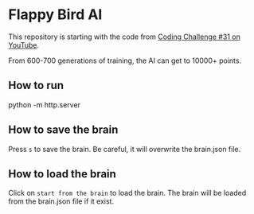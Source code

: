 # Flappy Bird AI

This repository is starting with the code from [Coding Challenge #31 on YouTube](https://www.youtube.com/watch?v=cXgA1d_E-jY).

From 600-700 generations of training, the AI can get to 10000+ points.

## How to run
python -m http.server

## How to save the brain
Press `s` to save the brain. Be careful, it will overwrite the brain.json file.

## How to load the brain
Click on `start from the brain` to load the brain. The brain will be loaded from the brain.json file if it exist.